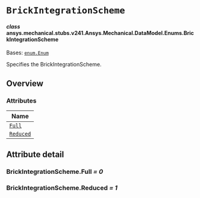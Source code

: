 # `BrickIntegrationScheme`



#### *class* ansys.mechanical.stubs.v241.Ansys.Mechanical.DataModel.Enums.BrickIntegrationScheme

Bases: [`enum.Enum`](https://docs.python.org/3/library/enum.html#enum.Enum)

Specifies the BrickIntegrationScheme.

<!-- !! processed by numpydoc !! -->

<a id="overview"></a>

## Overview

### Attributes

| Name |
| ---------------------------------------------------------------------------------------------------------------------------- |
| [`Full`](../../../../../v242/Ansys/Mechanical/DataModel/Enums/BrickIntegrationScheme.md#BrickIntegrationScheme.Full) |
| [`Reduced`](../../../../../v242/Ansys/Mechanical/DataModel/Enums/BrickIntegrationScheme.md#BrickIntegrationScheme.Reduced) |

<a id="attribute-detail"></a>

## Attribute detail

<a id="BrickIntegrationScheme.Full"></a>

### BrickIntegrationScheme.Full *= 0*

<a id="BrickIntegrationScheme.Reduced"></a>

### BrickIntegrationScheme.Reduced *= 1*


